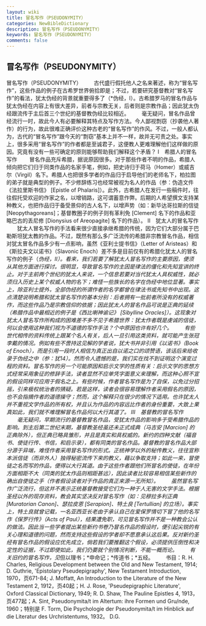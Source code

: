 ```yaml
---
layout: wiki
title: 冒名写作（PSEUDONYMITY）
categories: NewBibleDictionary
description: 冒名写作（PSEUDONYMITY）
keywords: 冒名写作（PSEUDONYMITY）
comments: false
---
```


## 冒名写作（PSEUDONYMITY）



冒名写作（PSEUDONYMITY）
　　古代盛行假托他人之名来著述，称为“冒名写作”，这些作品的例子在古希罗世界俯拾即是；不过，若要研究基督教对“冒名写作”的看法，犹太伪经的背景就重要得多了（*伪经，I）。古希腊罗马的冒名作品与犹太伪经在内容上有很大差异，前者与宗教无关，后者则是宗教作品；因此犹太伪经跟流传于主后首三个世纪的基督教伪经比较相近。
　　毫无疑问，冒名作品曾经流行一时，故此今人有必要解释其特点及写作方法。今人鄙视剽窃（抄袭他人著作）的行为，故此很难正确评价这种古老的“冒名写作”的作风。不过，一般人都认为，古代的“冒名写作”跟今天的“剽窃”基本上并不一样，故并无可责之处。事实上，很多采用“冒名写作”的作者都是至诚君子，这便教人更难理解他们这样做的原因。究竟有没有一些可确定的原则能够帮助我们解释这个矛盾？
Ⅰ　希腊人的冒名写作
　　冒名作品充斥希腊，据说原因很多。对于那些作者不明的作品，希腊人倾向把它们归于同类作品的名家手笔，例如，把史诗归于荷马（Homer）或威吉尔（Virgil）名下。希腊人也把很多学者的作品归于启导他们的老师名下，柏拉图的弟子就是典型的例子。不少修辞练习也经常被视为名人的作品（参：伪造文件《法拉里斯书信》 [Epistle of Phalaris]）。此外，古希腊人在发行一些稿件时，往往假托受欢迎的作家之名，以增销路，这可谓蓄意作弊。后期的人希望撰文支持某种教义，也把作品归于备受景仰的古人名下，以增声势（如：新毕达哥拉斯的信徒 [Neopythagoreans]；基督教圈子的例子则有革利免 [Clement] 名下的作品和亚略巴古的丢尼修 [Dionysius of Areopagite] 名下的作品）。
Ⅱ　犹太人的冒名写作
　　犹太人冒名写作的手法看来很少直接承继希腊的传统，因为它们大部分属于巴勒斯坦犹太教的作品。不过，既然有那么多广泛流传的希腊非宗教冒名作品，相信对犹太冒名作品多少有一点影响，虽然《亚利士提书信》（Letter of Aristeas）和《斯拉夫文以诺书》（Slavonic Enoch）差不多是目前仅有的希腊化犹太人的冒名写作的例子（*伪经，II）。看来，我们若要了解犹太人冒名写作的主要原因，便须从其他方面进行探讨。很明显，导致冒名写作的主因是律法的僵化和先知宣讲的终止。对于主前两个世纪的犹太人来说，一个信息若要对当代犹太人具权威性，就必须归入历史上某个权威人物的名下；难怪一些族长的名字在伪经中地位显著。事实上，除亚利士提外，全部伪经的所谓作者的名字都曾在律法书或先知书中出现。这点清楚说明希腊和犹太冒名写作的基本分别：后者拥有一批前者所没有的权威著作，而这些作品乃是宗教信仰的依据；因此犹太人的冒名作品可说是正典的延续（希腊作品中最相近的例子是《西比喇神谕记》 [Sibylline Oracles]）。这现象对犹太人冒名写作所构成的困难差不多不见于希腊世界：犹太作者既是虔诚的信徒，何以会使用这种我们视为不道德的写作手法？个中原因也许有好几个。
　　有些世代相传的资料传统上跟某个名人有关，后人一旦引用这类资料，就可能产生张冠李戴的情况。例如有些不啻持这见解的学者说，犹大书并非引用《以诺书》（Book of Enoch），而是引用一段时人相信为真正出自以诺之口的颂赞语，该话后来给收录于伪经之中（参：犹14）。然而令人遗憾的是，我们实在找不到证明这个演变过程的资料。冒名写作的另一个可能原因和启示文学的性质有关：启示文学的思想方式经常采用象征的修辞手法，读者显然不应单凭字面意义来理解，而这种心照不宣的假设同样可应用于假名之上。有些时候，作者冒名写作是为了自保，以免过分招摇，引来极权统治者的猜疑。若是这样，读者会很容易理解作者采用假名的原因，也不会指摘作者的道德操守；然而，这个解释只在很少的情况下适用。也许犹太人并不重视文学作品的所有权，并且认为作品的内容远比作者的身份重要，大致上果真如此，我们就不难理解冒名作品何以大行其道了。
Ⅲ　基督教的冒名写作
　　毫无疑问，早期流行的基督教冒名作品，受犹太作品的影响多于受希腊作品的影响。到主后第二世纪末期，基督教圣经虽还未正式成典（马吉安 [Marcion] 的正典除外），但正典已略具雏形，并且是真实和具权威的。新约的四种文献（福音书、使徒行传、书信，和启示录），都有同类的冒名作品。基督教的冒名作品大部分源于异端，难怪作者采用冒名写作的形式。正统神学以外的秘传教义，往往宣称本派信徒（而非外人）独得秘密流传下来的教义，藉以争取支持；如此一来，冒使徒之名而写的作品，便得以大行其道。由于这些作者跟他们所冒名的使徒，在年份方面相距不大（同类的犹太作品则相距甚远），因此读者比较容易相信某些新作的确出自使徒之手（作者假设读者对于作品的真正来源一无所知）。
　　虽然冒名写作广泛流行，但这并不表示正统基督教接受它们为一种于人无害的文学手法。根据圣经以外的现存资料，教会其实坚决反对冒名写作（如：见穆拉多利正典 [Muratorian Canon]、瑟拉皮恩 [Serapion]、特土良 [Tertullian] 的立场）。事实上，特土良就曾记载，一名亚西亚长老由于承认自己在爱保罗情切下冒了他的名写作《保罗行传》（Acts of Paul），结果遭免职，可见冒名写作并不是一种教会公认的做法。因此当一些学者提出某些新约书卷乃冒名作品的假设时，便引起尖锐的有关心理和道德的问题，然而支持这些假设的学者却不愿意承认这后果。反对新约圣经有冒名作品的假设应优先成立，倘若我们要推翻这个假设，必须提供压倒性和决定性的证据，不过即使如此，我们仍要就个别情况判断，不能一概而论。
　　有关旧约的冒名写作，见*但以理书；*申命记；*传道书；*五经。
　　书目：R. H. Charles, Religious Development between the Old and
New Testament, 1914; D. Guthrie, 'Epistolary Pseudepigraphy', New Testament Introduction, 1970，页671-84; J. Moffatt, An Introduction to the Literature of the New
Testament 2, 1912，页40起；H. J. Rose, 'Pseudepigraphic Literature', Oxford Classical Dictionary, 1949; R. D.
Shaw, The Pauline Epistles 4, 1913，页477起；A. Sint, Pseudonymita/t im Altertum:
ihre Formen und Gru/nde,
1960；特别是 F. Torm, Die
Psychologie der Pseudonymita/t im Hinblick auf die Literatur des Urchristentums, 1932。
D.G.




